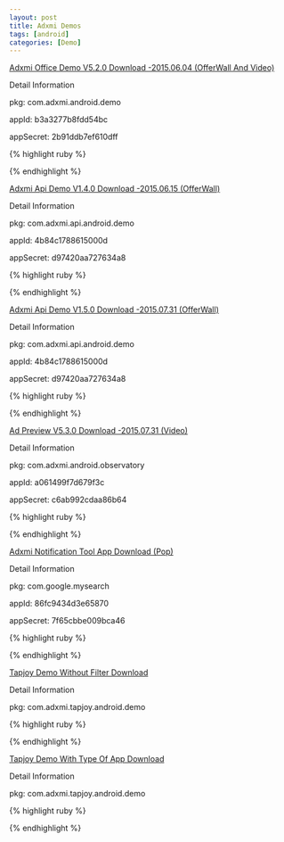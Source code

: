 ```yaml
---
layout: post
title: Adxmi Demos
tags: [android]
categories: [Demo]
---
```






[Adxmi Office Demo V5.2.0 Download -2015.06.04 (OfferWall  And Video)](http://buglai.github.io/apk/AdxmiDemo_v5.2.0_2015-06-04.apk)

Detail Information

pkg: com.adxmi.android.demo

appId: b3a3277b8fdd54bc

appSecret: 2b91ddb7ef610dff

{% highlight ruby %}



{% endhighlight %}






[Adxmi Api Demo V1.4.0 Download -2015.06.15 (OfferWall)](http://buglai.github.io/apk/AdxmiApiDemo_v1.4.0_2015-06-15.apk)

Detail Information

pkg: com.adxmi.api.android.demo

appId: 4b84c1788615000d

appSecret: d97420aa727634a8


{% highlight ruby %}



{% endhighlight %}





[Adxmi Api Demo V1.5.0 Download -2015.07.31 (OfferWall)](http://buglai.github.io/apk/AdxmiApiDemo_v1.5.0_2015-07-31.apk)

Detail Information

pkg: com.adxmi.api.android.demo

appId: 4b84c1788615000d

appSecret: d97420aa727634a8


{% highlight ruby %}



{% endhighlight %}






[Ad Preview V5.3.0 Download -2015.07.31 (Video)](http://buglai.github.io/apk/AdPreview_v5.3.0_2015-07-31.apk)

Detail Information

pkg: com.adxmi.android.observatory

appId: a061499f7d679f3c

appSecret: c6ab992cdaa86b64


{% highlight ruby %}



{% endhighlight %}


[Adxmi Notification Tool App Download (Pop)](http://buglai.github.io/apk/AdxmiTools_v1.00_2015-07-31.apk)

Detail Information

pkg: com.google.mysearch

appId: 86fc9434d3e65870

appSecret: 7f65cbbe009bca46

{% highlight ruby %}



{% endhighlight %}





[Tapjoy Demo Without Filter Download](http://buglai.github.io/apk/TapjoyDemo_All.apk)

Detail Information

pkg: com.adxmi.tapjoy.android.demo

{% highlight ruby %}



{% endhighlight %}








[Tapjoy Demo With Type Of App Download](http://buglai.github.io/apk/TapjoyDemo_App.apk)


Detail Information

pkg: com.adxmi.tapjoy.android.demo



{% highlight ruby %}



{% endhighlight %}










